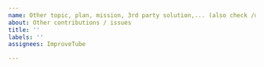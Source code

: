 ```yaml
---
name: Other topic, plan, mission, 3rd party solution,... (also check /discussions)
about: Other contributions / issues
title: ''
labels: ''
assignees: ImproveTube

---
```



